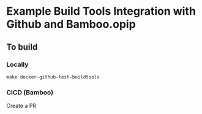 # Example Build Tools Integration with Github and Bamboo.opip
## To build
### Locally
`make docker-github-test-buildtools`
### CICD (Bamboo)
Create a PR
